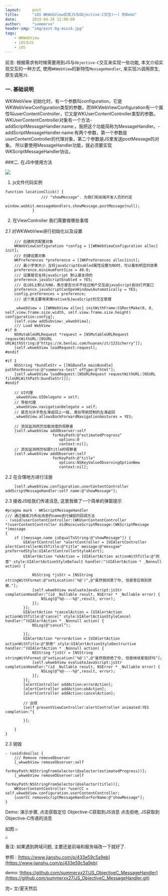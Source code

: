 ```yaml
---
layout:     post
title:      "iOS WKWebView实现JS与Objective-C交互(一) 附Demo"
date:       2019-04-28 12:00:00
author:     "summerxx"
header-img: "img/post-bg-miui6.jpg"
tags:
    - WKWebView
    - iOS与JS
    - iOS
---
```




前言: 根据需求有时候需要用到JS与`Objective-C`交互来实现一些功能, 本文介绍实现交互的一种方式, 使用`WKWebView`的新特性`MessageHandler`, 来实现`JS`调用原生, 原生调用`JS`.

<!--more-->


### 一.  基础说明

WKWebView 初始化时，有一个参数叫configuration，它是WKWebViewConfiguration类型的参数，而WKWebViewConfiguration有一个属性叫userContentController，它又是WKUserContentController类型的参数。WKUserContentController对象有一个方法- addScriptMessageHandler:name:，我把这个功能简称为MessageHandler。- addScriptMessageHandler:name:有两个参数，第一个参数是userContentController的代理对象，第二个参数是JS里发送postMessage的对象。
所以要使用MessageHandler功能，就必须要实现WKScriptMessageHandler协议。

###二. 在JS中使用方法

![](https://tva1.sinaimg.cn/large/007S8ZIlly1gexwn3vmaej31820qqqjj.jpg)

1. js文件代码实例

```
function locationClick() {
                /// "showMessage". 为我们和前端开发人员的约定
                window.webkit.messageHandlers.showMessage.postMessage(null);
            }

```

2. 在ViewController 我们需要做哪些事情

2.1 对WKWebView进行初始化以及设置

```
    /// 创建网页配置对象
    WKWebViewConfiguration *config = [[WKWebViewConfiguration alloc] init];
    /// 创建设置对象
    WKPreferences *preference = [[WKPreferences alloc]init];
    /// 最小字体大小 当将javaScriptEnabled属性设置为NO时，可以看到明显的效果
    preference.minimumFontSize = 40.0;
    /// 设置是否支持javaScript 默认是支持的
    preference.javaScriptEnabled = YES;
    /// 在iOS上默认为NO，表示是否允许不经过用户交互由javaScript自动打开窗口
    preference.javaScriptCanOpenWindowsAutomatically = YES;
    config.preferences = preference;
    /// 这个类主要用来做native与JavaScript的交互管理
    
    _wkwebView = [[WKWebView alloc] initWithFrame:CGRectMake(0, 0, self.view.frame.size.width, self.view.frame.size.height) configuration:config];
    [self.view addSubview:_wkwebView];
    /// Load WebView
#if 0
    NSMutableURLRequest *request = [NSMutableURLRequest requestWithURL:[NSURL URLWithString:@"https://m.benlai.com/huanan/zt/1231cherry"]];
    [self.wkwebView loadRequest:request];
#endif
    
#if 1
    NSString *bundleStr = [[NSBundle mainBundle] pathForResource:@"summerxx-test" ofType:@"html"];
    [self.wkwebView loadRequest:[NSURLRequest requestWithURL:[NSURL fileURLWithPath:bundleStr]]];
#endif
    
    // UI代理
    _wkwebView.UIDelegate = self;
    // 导航代理
    _wkwebView.navigationDelegate = self;
    // 是否允许手势左滑返回上一级, 类似导航控制的左滑返回
    _wkwebView.allowsBackForwardNavigationGestures = YES;
    
    // 添加监测网页加载进度的观察者
    [self.wkwebView addObserver:self
                     forKeyPath:@"estimatedProgress"
                        options:0
                        context:nil];
    // 添加监测网页标题title的观察者
    [self.wkwebView addObserver:self
                     forKeyPath:@"title"
                        options:NSKeyValueObservingOptionNew
                        context:nil];
```

2.2 在合理地方进行注册

```
    [self.wkwebView.configuration.userContentController addScriptMessageHandler:self name:@"showMessage"];

```

2.3 接收JS给我们传递消息, 这里我做了一个简单的弹窗提示

```
#pragma mark - WKScriptMessageHandler
/// 通过接收JS传出消息的name进行捕捉的回调方法
- (void)userContentController:(WKUserContentController *)userContentController didReceiveScriptMessage:(WKScriptMessage *)message
{
    if ([message.name isEqualToString:@"showMessage"]) {
        UIAlertController *alertController = [UIAlertController alertControllerWithTitle:@"title" message:@"messgae" preferredStyle:UIAlertControllerStyleAlert];
        UIAlertAction *okAction = [UIAlertAction actionWithTitle:@"同意" style:UIAlertActionStyleDefault handler:^(UIAlertAction * _Nonnull action) {
            
            NSString *jsStr = [NSString stringWithFormat:@"setLocation('%@')",@"虽然我同意了你, 但是答应我别骄傲."];
            [self.wkwebView evaluateJavaScript:jsStr completionHandler:^(id _Nullable result, NSError * _Nullable error) {
                NSLog(@"%@----%@",result, error);
            }];
        }];
        UIAlertAction *cancelAction = [UIAlertAction actionWithTitle:@"cancel" style:UIAlertActionStyleCancel handler:^(UIAlertAction * _Nonnull action) {
            NSLog(@"cancel");
            
        }];
        UIAlertAction *errorAction = [UIAlertAction actionWithTitle:@"拒绝" style:UIAlertActionStyleDestructive handler:^(UIAlertAction * _Nonnull action) {
            NSString *jsStr = [NSString stringWithFormat:@"setLocation('%@')",@"虽然我拒绝了你, 但是继续爱我好吗"];
            [self.wkwebView evaluateJavaScript:jsStr completionHandler:^(id _Nullable result, NSError * _Nullable error) {
                NSLog(@"%@----%@",result, error);
            }];
        }];
        [alertController addAction:errorAction];
        [alertController addAction:okAction];
        [alertController addAction:cancelAction];
        
        // 出现
        [self presentViewController:alertController animated:YES completion:^{
            
        }];
        
    }
}
```

2.3 销毁

```
- (void)dealloc {
    /// Remove removeObserver
    [_wkwebView removeObserver:self
                    forKeyPath:NSStringFromSelector(@selector(estimatedProgress))];
    [_wkwebView removeObserver:self
                    forKeyPath:NSStringFromSelector(@selector(title))];
    WKUserContentController *userCC = self.wkwebView.configuration.userContentController;
    [userCC removeScriptMessageHandlerForName:@"showMessage"];
}
```

Demo: 演示步骤, 点击获取定位 Objective-C获取到JS消息
点击拒绝, JS获取到Objective-C传递的消息

如图
<img src="https://tva1.sinaimg.cn/large/007S8ZIlly1gexwo30iazj30hc112gpx.jpg" style="zoom:50%;" />

<img src="https://tva1.sinaimg.cn/large/007S8ZIlly1gexwo30iazj30hc112gpx.jpg" style="zoom:50%;" />

备注: 如果遇到跨域问题, 主要还是前端和服务端改一下就好了.

参照 :  [https://www.jianshu.com/p/433e59c5a9eb](https://www.jianshu.com/p/433e59c5a9eb)

demo: [https://github.com/summerxx27/JS_ObjectiveC_MessageHandler](https://github.com/summerxx27/JS_ObjectiveC_MessageHandler.git)

完~ 
文/夏天然后